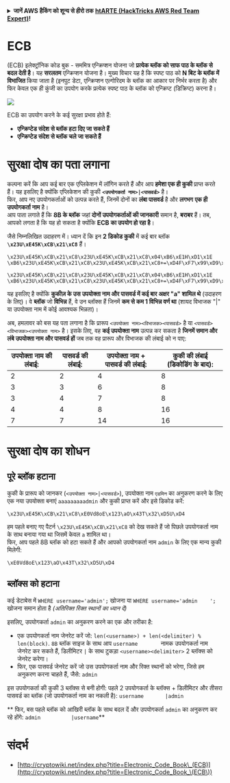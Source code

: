 <details>

<summary><strong>जानें AWS हैकिंग को शून्य से हीरो तक</strong> <a href="https://training.hacktricks.xyz/courses/arte"><strong>htARTE (HackTricks AWS Red Team Expert)</strong></a><strong>!</strong></summary>

HackTricks का समर्थन करने के अन्य तरीके:

* यदि आप अपनी **कंपनी का विज्ञापन HackTricks में देखना चाहते हैं** या **HackTricks को PDF में डाउनलोड करना चाहते हैं** तो [**सब्सक्रिप्शन प्लान**](https://github.com/sponsors/carlospolop) देखें!
* [**आधिकारिक PEASS & HackTricks swag**](https://peass.creator-spring.com) प्राप्त करें
* हमारे विशेष [**NFTs**](https://opensea.io/collection/the-peass-family) कलेक्शन, [**The PEASS Family**](https://opensea.io/collection/the-peass-family) खोजें
* **शामिल हों** 💬 [**डिस्कॉर्ड समूह**](https://discord.gg/hRep4RUj7f) या [**टेलीग्राम समूह**](https://t.me/peass) या हमें **ट्विटर** 🐦 [**@hacktricks_live**](https://twitter.com/hacktricks_live)** पर फॉलो** करें।
* **हैकिंग ट्रिक्स साझा करें, HackTricks** और [**HackTricks Cloud**](https://github.com/carlospolop/hacktricks-cloud) github repos में PRs सबमिट करके।

</details>


# ECB

(ECB) इलेक्ट्रॉनिक कोड बुक - सममित्र एन्क्रिप्शन योजना जो **प्रत्येक ब्लॉक को साफ पाठ के ब्लॉक से बदल देती है**। यह **सरलतम** एन्क्रिप्शन योजना है। मुख्य विचार यह है कि स्पष्ट पाठ को **N बिट के ब्लॉक में विभाजित** किया जाता है (इनपुट डेटा, एन्क्रिप्शन एल्गोरिदम के ब्लॉक का आकार पर निर्भर करता है) और फिर केवल एक ही कुंजी का उपयोग करके प्रत्येक स्पष्ट पाठ के ब्लॉक को एन्क्रिप्ट (डिक्रिप्ट) करना है।

![](https://upload.wikimedia.org/wikipedia/commons/thumb/e/e6/ECB_decryption.svg/601px-ECB_decryption.svg.png)

ECB का उपयोग करने के कई सुरक्षा प्रभाव होते हैं:

* **एन्क्रिप्टेड संदेश से ब्लॉक हटा दिए जा सकते हैं**
* **एन्क्रिप्टेड संदेश से ब्लॉक चले जा सकते हैं**

# सुरक्षा दोष का पता लगाना

कल्पना करें कि आप कई बार एक एप्लिकेशन में लॉगिन करते हैं और आप **हमेशा एक ही कुकी** प्राप्त करते हैं। यह इसलिए है क्योंकि एप्लिकेशन की कुकी **`<उपयोगकर्ता नाम>|<पासवर्ड>`** है।\
फिर, आप नए उपयोगकर्ताओं को उत्पन्न करते हैं, जिनमें दोनों का **लंबा पासवर्ड** है और **लगभग** **एक ही** **उपयोगकर्ता नाम** है।\
आप पाता लगाते हैं कि **8B के ब्लॉक** जहां **दोनों उपयोगकर्ताओं की जानकारी** समान है, **बराबर** हैं। तब, आपको लगता है कि यह हो सकता है क्योंकि **ECB का उपयोग हो रहा है**।

जैसे निम्नलिखित उदाहरण में। ध्यान दें कि इन **2 डिकोड कुकी** में कई बार ब्लॉक **`\x23U\xE45K\xCB\x21\xC8`** हैं।
```
\x23U\xE45K\xCB\x21\xC8\x23U\xE45K\xCB\x21\xC8\x04\xB6\xE1H\xD1\x1E \xB6\x23U\xE45K\xCB\x21\xC8\x23U\xE45K\xCB\x21\xC8+=\xD4F\xF7\x99\xD9\xA9

\x23U\xE45K\xCB\x21\xC8\x23U\xE45K\xCB\x21\xC8\x04\xB6\xE1H\xD1\x1E \xB6\x23U\xE45K\xCB\x21\xC8\x23U\xE45K\xCB\x21\xC8+=\xD4F\xF7\x99\xD9\xA9
```
यह इसलिए है क्योंकि **कुकीज़ के उस उपयोक्ता नाम और पासवर्ड में कई बार अक्षर "a" शामिल थे** (उदाहरण के लिए)। वे **ब्लॉक** जो **विभिन्न** हैं, वे उन ब्लॉक्स हैं जिनमें **कम से कम 1 विभिन्न वर्ण था** (शायद विभाजक "|" या उपयोक्ता नाम में कोई आवश्यक भिन्नता)।

अब, हमलावर को बस यह पता लगाना है कि प्रारूप `<उपयोक्ता नाम><विभाजक><पासवर्ड>` है या `<पासवर्ड><विभाजक><उपयोक्ता नाम>` है। इसके लिए, वह **कई उपयोक्ता नाम** उत्पन्न कर सकता है **जिनमें समान और लंबे उपयोक्ता नाम और पासवर्ड हों** जब तक वह प्रारूप और विभाजक की लंबाई को न पाए:

| उपयोक्ता नाम की लंबाई: | पासवर्ड की लंबाई: | उपयोक्ता नाम + पासवर्ड की लंबाई: | कुकी की लंबाई (डिकोडिंग के बाद): |
| ---------------- | ---------------- | ------------------------- | --------------------------------- |
| 2                | 2                | 4                         | 8                                 |
| 3                | 3                | 6                         | 8                                 |
| 3                | 4                | 7                         | 8                                 |
| 4                | 4                | 8                         | 16                                |
| 7                | 7                | 14                        | 16                                |

# सुरक्षा दोष का शोधन

## पूरे ब्लॉक हटाना

कुकी के प्रारूप को जानकर (`<उपयोक्ता नाम>|<पासवर्ड>`), उपयोक्ता नाम `एडमिन` का अनुकरण करने के लिए एक नया उपयोक्ता बनाएं `aaaaaaaaadmin` और कुकी प्राप्त करें और इसे डिकोड करें:
```
\x23U\xE45K\xCB\x21\xC8\xE0Vd8oE\x123\aO\x43T\x32\xD5U\xD4
```
हम पहले बनाए गए पैटर्न `\x23U\xE45K\xCB\x21\xC8` को देख सकते हैं जो पिछले उपयोगकर्ता नाम के साथ बनाया गया था जिसमें केवल `a` शामिल था।\
फिर, आप पहले 8B ब्लॉक को हटा सकते हैं और आपको उपयोगकर्ता नाम `admin` के लिए एक मान्य कुकी मिलेगी:
```
\xE0Vd8oE\x123\aO\x43T\x32\xD5U\xD4
```
## ब्लॉक्स को हटाना

कई डेटाबेस में `WHERE username='admin';` खोजना या `WHERE username='admin    ';` खोजना समान होता है _(अतिरिक्त रिक्त स्थानों का ध्यान दें)_

इसलिए, उपयोगकर्ता `admin` का अनुकरण करने का एक और तरीका है:

* एक उपयोगकर्ता नाम जेनरेट करें जो: `len(<username>) + len(<delimiter) % len(block)`. `8B` ब्लॉक साइज के साथ आप `username       ` नामक उपयोगकर्ता नाम जेनरेट कर सकते हैं, डिलीमिटर `|` के साथ टुकड़ा `<username><delimiter>` 2 ब्लॉक्स को जेनरेट करेगा।
* फिर, एक पासवर्ड जेनरेट करें जो उस उपयोगकर्ता नाम और रिक्त स्थानों को भरेगा, जिसे हम अनुकरण करना चाहते हैं, जैसे: `admin   `

इस उपयोगकर्ता की कुकी 3 ब्लॉक्स से बनी होगी: पहले 2 उपयोगकर्ता के ब्लॉक्स + डिलीमिटर और तीसरा पासवर्ड का ब्लॉक (जो उपयोगकर्ता नाम का नकली है): `username       |admin   `

** फिर, बस पहले ब्लॉक को आखिरी ब्लॉक के साथ बदल दें और उपयोगकर्ता `admin` का अनुकरण कर रहे होंगे: `admin          |username`**

# संदर्भ

* [http://cryptowiki.net/index.php?title=Electronic_Code_Book\_(ECB)](http://cryptowiki.net/index.php?title=Electronic_Code_Book_\(ECB\))
